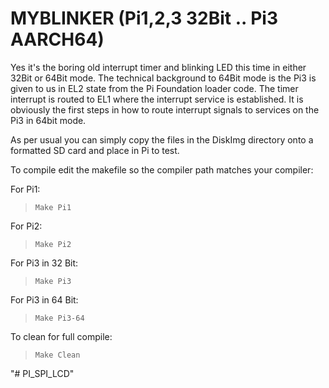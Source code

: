 # MYBLINKER (Pi1,2,3 32Bit .. Pi3 AARCH64)
Yes it's the boring old interrupt timer and blinking LED this time in either 32Bit or 64Bit mode. The technical background to 64Bit mode is the Pi3 is given to us in EL2 state from the Pi Foundation loader code. The timer interrupt is routed to EL1 where the interrupt service is established. It is obviously the first steps in how to route interrupt signals to services on the Pi3 in 64bit mode. 
>
As per usual you can simply copy the files in the DiskImg directory onto a formatted SD card and place in Pi to test.

To compile edit the makefile so the compiler path matches your compiler:
>
For Pi1: 
>     Make Pi1
For Pi2:
>     Make Pi2
For Pi3 in 32 Bit:
>     Make Pi3
For Pi3 in 64 Bit:
>     Make Pi3-64
     
To clean for full compile:     
>     Make Clean
     

"# PI_SPI_LCD" 
